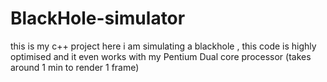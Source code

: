 # BlackHole-simulator
this is my c++ project here i am simulating a blackhole , this code is highly optimised and it even works with my Pentium Dual core processor (takes around 1 min to render 1 frame)
